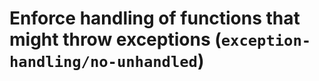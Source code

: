 # Enforce handling of functions that might throw exceptions (`exception-handling/no-unhandled`)

<!-- end auto-generated rule header -->
